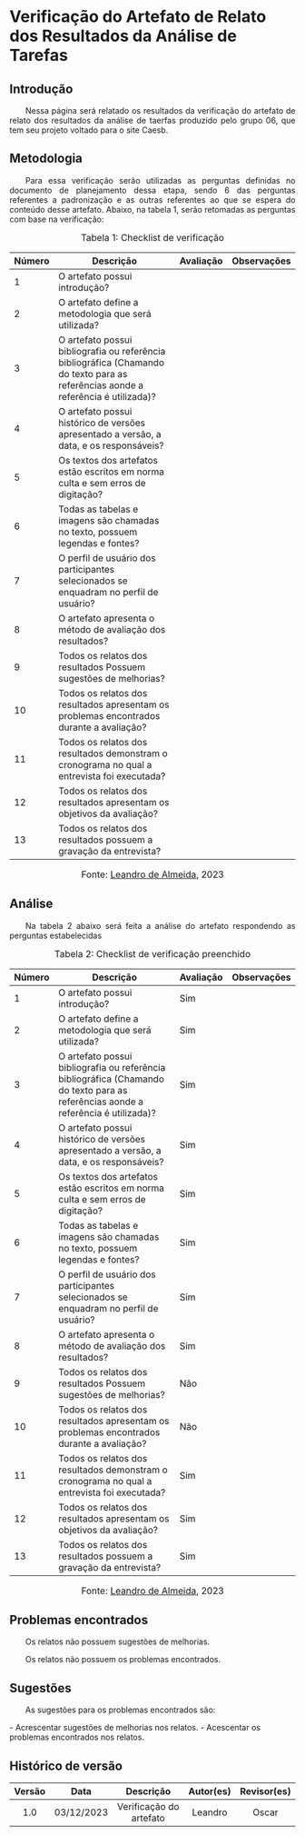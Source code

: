# Verificação do Artefato de Relato dos Resultados da Análise de Tarefas

## Introdução 
<p align="justify">&emsp;&emsp;Nessa página será relatado os resultados da verificação do artefato de relato dos resultados da análise de taerfas produzido pelo grupo 06, que tem seu projeto voltado para o site Caesb.</p>

## Metodologia
<p align="justify">&emsp;&emsp;Para essa verificação serão utilizadas as perguntas definidas no documento de planejamento dessa etapa, sendo 6 das perguntas referentes a padronização e as outras referentes ao que se espera do conteúdo desse artefato. Abaixo, na tabela 1, serão retomadas as perguntas com base na verificação:</p>

<font size="3"><p style="text-align: center"> Tabela 1: Checklist de verificação</p> </font>

<center>

| Número | Descrição | Avaliação | Observações |
|--------|-----------|----------|----------|
| 1      | O artefato possui introdução? | | |
| 2      | O artefato define a metodologia que será utilizada? |  | |
| 3      | O artefato possui bibliografia ou referência bibliográfica (Chamando do texto para as referências aonde a referência é utilizada)? | | |
| 4      | O artefato possui histórico de versões apresentado a versão, a data, e os responsáveis? | | |
| 5      | Os textos dos artefatos estão escritos em norma culta e sem erros de digitação? |  | |
| 6      | Todas as tabelas e imagens são chamadas no texto, possuem legendas e fontes? | | |
| 7      | O perfil de usuário dos participantes selecionados se enquadram no perfil de usuário? |  | |
| 8      | O artefato apresenta o método de avaliação dos resultados? | | |
| 9      | Todos os relatos dos resultados Possuem sugestões de melhorias? |  | |
| 10     | Todos os relatos dos resultados apresentam os problemas encontrados durante a avaliação? |  | |
| 11     | Todos os relatos dos resultados demonstram o cronograma no qual a entrevista foi executada? | | |
| 12     | Todos os relatos dos resultados apresentam os objetivos da avaliação? |  | |
| 13     | Todos os relatos dos resultados possuem a gravação da entrevista? |  | |

</center>

<font size="3"><p style="text-align: center"> Fonte: <a href="https://github.com/leomitx10" target="_blanck">Leandro de Almeida</a>, 2023</p> </font>

## Análise
<p align="justify">&emsp;&emsp;Na tabela 2 abaixo será feita a análise do artefato respondendo as perguntas estabelecidas</p>

<font size="3"><p style="text-align: center"> Tabela 2: Checklist de verificação preenchido</p> </font>

<center>

| Número | Descrição | Avaliação | Observações |
|--------|-----------|----------|----------|
| 1      | O artefato possui introdução? | Sim | |
| 2      | O artefato define a metodologia que será utilizada? | Sim | |
| 3      | O artefato possui bibliografia ou referência bibliográfica (Chamando do texto para as referências aonde a referência é utilizada)? | Sim | |
| 4      | O artefato possui histórico de versões apresentado a versão, a data, e os responsáveis? | Sim | |
| 5      | Os textos dos artefatos estão escritos em norma culta e sem erros de digitação? | Sim | |
| 6      | Todas as tabelas e imagens são chamadas no texto, possuem legendas e fontes? | Sim | |
| 7      | O perfil de usuário dos participantes selecionados se enquadram no perfil de usuário? | Sim | |
| 8      | O artefato apresenta o método de avaliação dos resultados? | Sim | |
| 9      | Todos os relatos dos resultados Possuem sugestões de melhorias? | Não | |
| 10     | Todos os relatos dos resultados apresentam os problemas encontrados durante a avaliação? | Não | |
| 11     | Todos os relatos dos resultados demonstram o cronograma no qual a entrevista foi executada? | Sim | |
| 12     | Todos os relatos dos resultados apresentam os objetivos da avaliação? | Sim | |
| 13     | Todos os relatos dos resultados possuem a gravação da entrevista? | Sim | |

</center>

<font size="3"><p style="text-align: center"> Fonte: <a href="https://github.com/leomitx10" target="_blanck">Leandro de Almeida</a>, 2023</p> </font>


## Problemas encontrados
<p align="justify">&emsp;&emsp;Os relatos não possuem sugestões de melhorias.</p>
<p align="justify">&emsp;&emsp;Os relatos não possuem os problemas encontrados.</p>

## Sugestões
<p align="justify">&emsp;&emsp;As sugestões para os problemas encontrados são:</p>
- Acrescentar sugestões de melhorias nos relatos.
- Acescentar os problemas encontrados nos relatos.

## Histórico de versão

<center>

| Versão |    Data    |      Descrição       |  Autor(es) | Revisor(es) |
| :----: | :--------: | :------------------: | :-----: | :-----: |
|  1.0   | 03/12/2023 | Verificação do artefato | Leandro | Oscar |


</center>